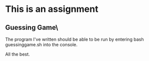 # This is an assignment
## Guessing Game\
The program I've written should be able to be run by entering bash guessinggame.sh into the console.

All the best.
